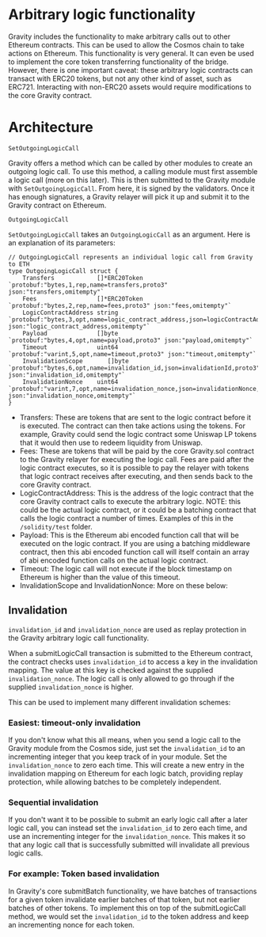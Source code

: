 # Arbitrary logic functionality

Gravity includes the functionality to make arbitrary calls out to other Ethereum contracts. This can be used to allow the Cosmos chain to take actions on Ethereum. This functionality is very general. It can even be used to implement the core token transferring functionality of the bridge. However, there is one important caveat: these arbitrary logic contracts can transact with ERC20 tokens, but not any other kind of asset, such as ERC721. Interacting with non-ERC20 assets would require modifications to the core Gravity contract.

# Architecture

`SetOutgoingLogicCall`

Gravity offers a method which can be called by other modules to create an outgoing logic call. To use this method, a calling module must first assemble a logic call (more on this later). This is then submitted to the Gravity module with `SetOutgoingLogicCall`. From here, it is signed by the validators. Once it has enough signatures, a Gravity relayer will pick it up and submit it to the Gravity contract on Ethereum.

`OutgoingLogicCall`

`SetOutgoingLogicCall` takes an `OutgoingLogicCall` as an argument. Here is an explanation of its parameters:

```golang
// OutgoingLogicCall represents an individual logic call from Gravity to ETH
type OutgoingLogicCall struct {
	Transfers            []*ERC20Token `protobuf:"bytes,1,rep,name=transfers,proto3" json:"transfers,omitempty"`
	Fees                 []*ERC20Token `protobuf:"bytes,2,rep,name=fees,proto3" json:"fees,omitempty"`
	LogicContractAddress string        `protobuf:"bytes,3,opt,name=logic_contract_address,json=logicContractAddress,proto3" json:"logic_contract_address,omitempty"`
	Payload              []byte        `protobuf:"bytes,4,opt,name=payload,proto3" json:"payload,omitempty"`
	Timeout              uint64        `protobuf:"varint,5,opt,name=timeout,proto3" json:"timeout,omitempty"`
	InvalidationScope       []byte        `protobuf:"bytes,6,opt,name=invalidation_id,json=invalidationId,proto3" json:"invalidation_id,omitempty"`
	InvalidationNonce    uint64        `protobuf:"varint,7,opt,name=invalidation_nonce,json=invalidationNonce,proto3" json:"invalidation_nonce,omitempty"`
}
```

- Transfers: These are tokens that are sent to the logic contract before it is executed. The contract can then take actions using the tokens. For example, Gravity could send the logic contract some Uniswap LP tokens that it would then use to redeem liquidity from Uniswap.
- Fees: These are tokens that will be paid by the core Gravity.sol contract to the Gravity relayer for executing the logic call. Fees are paid after the logic contract executes, so it is possible to pay the relayer with tokens that logic contract receives after executing, and then sends back to the core Gravity contract.
- LogicContractAddress: This is the address of the logic contract that the core Gravity contract calls to execute the arbitrary logic. NOTE: this could be the actual logic contract, or it could be a batching contract that calls the logic contract a number of times. Examples of this in the `/solidity/test` folder.
- Payload: This is the Ethereum abi encoded function call that will be executed on the logic contract. If you are using a batching middleware contract, then this abi encoded function call will itself contain an array of abi encoded function calls on the actual logic contract.
- Timeout: The logic call will not execute if the block timestamp on Ethereum is higher than the value of this timeout. 
- InvalidationScope and InvalidationNonce: More on these below:


## Invalidation

`invalidation_id` and `invalidation_nonce` are used as replay protection in the Gravity arbitrary logic call functionality.

When a submitLogicCall transaction is submitted to the Ethereum contract, the contract checks uses `invalidation_id` to access a key in the invalidation mapping. The value at this key is checked against the supplied `invalidation_nonce`. The logic call is only allowed to go through if the supplied `invalidation_nonce` is higher.

This can be used to implement many different invalidation schemes:

### Easiest: timeout-only invalidation
If you don't know what this all means, when you send a logic call to the Gravity module from the Cosmos side, just set the `invalidation_id` to an incrementing integer that you keep track of in your module. Set the `invalidation_nonce` to zero each time. This will create a new entry in the invalidation mapping on Ethereum for each logic batch, providing replay protection, while allowing batches to be completely independent.

### Sequential invalidation
If you don't want it to be possible to submit an early logic call after a later logic call, you can instead set the `invalidation_id` to zero each time, and use an incrementing integer for the `invalidation_nonce`. This makes it so that any logic call that is successfully submitted will invalidate all previous logic calls.

### For example: Token based invalidation
In Gravity's core submitBatch functionality, we have batches of transactions for a given token invalidate earlier batches of that token, but not earlier batches of other tokens. To implement this on top of the submitLogicCall method, we would set the `invalidation_id` to the token address and keep an incrementing nonce for each token.
